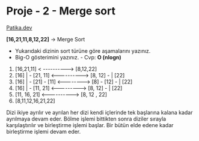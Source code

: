 # Proje - 2 - Merge sort 

[Patika.dev](https://app.patika.dev/aybilemenko)

**[16,21,11,8,12,22]** -> Merge Sort

- Yukarıdaki dizinin sort türüne göre aşamalarını yazınız.
- Big-O gösterimini yazınız. - Cvp: **O (nlogn)** 

1. [16,21,11]  < ---------->  [8,12,22]
2. [16] | -  [21, 11] <----------> [8, 12] - |  [22]
3. [16] | - [21] - [11] <--------> [8] - [12] - | [22]
4. [16] | -  [11, 21] <---------> [8, 12] - | [22] 
5. [11, 16, 21] <----------> [8, 12 , 22]
6. [8,11,12,16,21,22]


Dizi ikiye ayrılır ve ayrılan her dizi kendi içlerinde tek başlarına kalana kadar ayrılmaya devam eder. 
Bölme işlemi bittikten sonra diziler sırayla karşılaştırılır ve birleştirme işlemi başlar. 
Bir bütün elde edene kadar birleştirme işlemi devam eder. 




